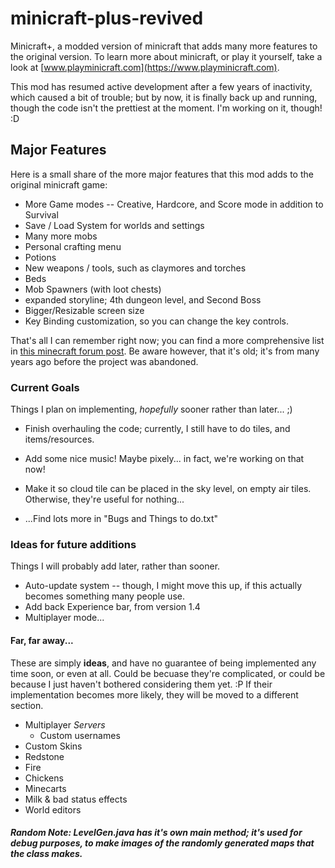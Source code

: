 # minicraft-plus-revived
Minicraft+, a modded version of minicraft that adds many more features to the original version. To learn more about minicraft, or play it yourself, take a look at [www.playminicraft.com](https://www.playminicraft.com).

This mod has resumed active development after a few years of inactivity, which caused a bit of trouble; but by now, it is finally back up and running, though the code isn't the prettiest at the moment. I'm working on it, though! :D

## Major Features
Here is a small share of the more major features that this mod adds to the original minicraft game:
* More Game modes -- Creative, Hardcore, and Score mode in addition to Survival
* Save / Load System for worlds and settings
* Many more mobs
* Personal crafting menu
* Potions
* New weapons / tools, such as claymores and torches
* Beds
* Mob Spawners (with loot chests)
* expanded storyline; 4th dungeon level, and Second Boss
* Bigger/Resizable screen size
* Key Binding customization, so you can change the key controls.


That's all I can remember right now; you can find a more comprehensive list in [this minecraft forum post](http://www.minecraftforum.net/forums/off-topic/general-gaming/452036-v1-6-minicraft-plus). Be aware however, that it's old; it's from many years ago before the project was abandoned.

### Current Goals

Things I plan on implementing, _hopefully_ sooner rather than later... ;)

* Finish overhauling the code; currently, I still have to do tiles, and items/resources.

* Add some nice music! Maybe pixely... in fact, we're working on that now!

* Make it so cloud tile can be placed in the sky level, on empty air tiles. Otherwise, they're useful for nothing...

* ...Find lots more in "Bugs and Things to do.txt"

### Ideas for future additions

Things I will probably add later, rather than sooner.

* Auto-update system -- though, I might move this up, if this actually becomes something many people use.
* Add back Experience bar, from version 1.4
* Multiplayer mode...

#### Far, far away...

These are simply **ideas**, and have no guarantee of being implemented any time soon, or even at all. Could be becuase they're complicated, or could be because I just haven't bothered considering them yet. :P
If their implementation becomes more likely, they will be moved to a different section.

* Multiplayer *Servers*
  * Custom usernames
* Custom Skins
* Redstone
* Fire
* Chickens
* Minecarts
* Milk & bad status effects
* World editors


##### Random Note: LevelGen.java has it's own main method; it's used for debug purposes, to make images of the randomly generated maps that the class makes.